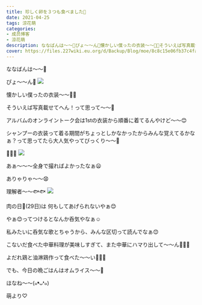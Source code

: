 ```yaml
---
title: 珍しく卵を３つも食べました🥚
date: 2021-04-25
tags: 涼花萌
categories: 
- 成员博客
- 涼花萌
description: ななばんは〜〜🌝ぴょ〜〜ん🐸懐かしい僕ったの衣装〜〜🌼🌸そういえば写真載せてへん！って思って〜〜🤭アルバムのオンライントー...
cover: https://files.227wiki.eu.org/d/Backup/Blog/moe/8c8c15e06fb37c4fa7b9f7a7e46a9.jpg 
---
```







ななばんは〜〜🌝






ぴょ〜〜ん🐸
![](https://files.227wiki.eu.org/d/Backup/Blog/moe/8c8c15e06fb37c4fa7b9f7a7e46a9.jpg)






懐かしい僕ったの衣装〜〜🌼🌸






そういえば写真載せてへん！って思って〜〜🤭










アルバムのオンライントーク会は1stの衣装から順番に着てるんやけど〜〜😊









シャンプーの衣装って着る期間がちょっとしかなかったからみんな覚えてるかなぁ？って思ってたら大人気やってびっくり〜〜🌰




🧴🌸🍯
![](https://files.227wiki.eu.org/d/Backup/Blog/moe/8c8c15e06fb37c4fa7b9f7a7e46a9-01.jpg)






あぁ〜〜〜全身で撮ればよかったなぁ😦




ありゃりゃ〜〜😧











理解者〜〜🐟🐟
![](https://files.227wiki.eu.org/d/Backup/Blog/moe/8c8c15e06fb37c4fa7b9f7a7e46a9-02.jpg)











肉の日🥩(29日)は
何もしてあげられないやぁ😊




やぁ😊ってつけるとなんか呑気やなぁ☺️






私みたいに呑気な歌とちゃうから、みんな区切って読んでなぁ😊










こないだ食べた中華料理が美味しすぎて、また中華にハマり出して〜〜ん🍜🥟🍥


よだれ鶏と油淋鶏作って食べた〜〜い🤤💓💓





でも、今日の晩ごはんはオムライス〜〜🥚










ほなね〜〜(๑❛ᴗ❛๑)



萌より♡


